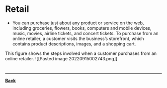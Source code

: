 # Retail
- You can purchase just about any product or service on the web, including groceries, flowers, books, computers and mobile devices, music, movies, airline tickets, and concert tickets. To purchase from an online retailer, a customer visits the business’s storefront, which contains product descriptions, images, and a shopping cart.

This figure shows the steps involved when a customer purchases from an online retailer.
![[Pasted image 20220915002743.png]]


# 
---
**[Back](INTCOMPrelimCh13)**